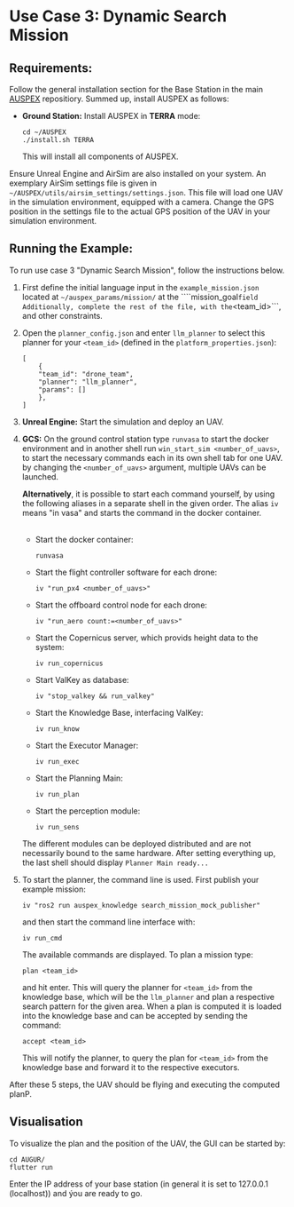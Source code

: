 # Use Case 3: Dynamic Search Mission

## Requirements:

Follow the general installation section for the Base Station in the main [AUSPEX](https://git.unibw.de/angewandte-ki-f-r-dynamische-systeme/AUSPEX) repositiory. Summed up, install AUSPEX as follows:
- **Ground Station:** Install AUSPEX in **TERRA** mode:
    ```
    cd ~/AUSPEX
    ./install.sh TERRA
    ```
    This will install all components of AUSPEX.

Ensure Unreal Engine and AirSim are also installed on your system. An exemplary AirSim settings file is given in ```~/AUSPEX/utils/airsim_settings/settings.json```. This file will load one UAV in the simulation environment, equipped with a camera. Change the GPS position in the settings file to the actual GPS position of the UAV in your simulation environment.

## Running the Example:

To run use case 3 "Dynamic Search Mission", follow the instructions below.

1. First define the initial language input in the ```example_mission.json``` located at ```~/auspex_params/mission/``` at the ````mission_goal``` field Additionally, complete the rest of the file, with the ```<team_id>```, and other constraints.
2. Open the ```planner_config.json``` and enter ```llm_planner``` to select this planner for your ```<team_id>``` (defined in the ```platform_properties.json```):
    ```
    [
        {
        "team_id": "drone_team",
        "planner": "llm_planner",
        "params": []
        },
    ]
    ```
3. **Unreal Engine:** Start the simulation and deploy an UAV.
4. **GCS:**
    On the ground control station type ```runvasa``` to start the docker environment and in another shell run ```win_start_sim <number_of_uavs>```, to start the necessary commands each in its own shell tab for one UAV. by changing the ```<number_of_uavs>``` argument, multiple UAVs can be launched.

    **Alternatively**, it is possible to start each command yourself, by using the following aliases in a separate shell in the given order. The alias ```iv``` means "in vasa" and starts the command in the docker container.<br><br>
    - Start the docker container:
        ```
        runvasa
        ```
    - Start the flight controller software for each drone:
        ```
        iv "run_px4 <number_of_uavs>"
        ```
    - Start the offboard control node for each drone:
        ```
        iv "run_aero count:=<number_of_uavs>"
        ```
    - Start the Copernicus server, which provids height data to the system:
        ```
        iv run_copernicus
        ```
    - Start ValKey as database:
        ```
        iv "stop_valkey && run_valkey"
        ```
    - Start the Knowledge Base, interfacing ValKey:
        ```
        iv run_know
        ```
    - Start the Executor Manager:
        ```
        iv run_exec
        ```
    - Start the Planning Main:
        ```
        iv run_plan
        ```
    - Start the perception module:
        ```
        iv run_sens
        ```
    The different modules can be deployed distributed and are not necessarily bound to the same hardware. After setting everything up, the last shell should display ```Planner Main ready...```

5.  To start the planner, the command line is used. First publish your example mission:
    ```
    iv "ros2 run auspex_knowledge search_mission_mock_publisher"
    ```
    and then start the command line interface with:
    ```
    iv run_cmd
    ```
    The available commands are displayed. To plan a mission type:
    ```
    plan <team_id>
    ```
    and hit enter. This will query the planner for ```<team_id>``` from the knowledge base, which will be the ```llm_planner``` and plan a respective search pattern for the given area. When a plan is computed it is loaded into the knowledge base and can be accepted by sending the command:
    ```
    accept <team_id>
    ```
    This will notify the planner, to query the plan for ```<team_id>``` from the knowledge base and forward it to the respective executors.

After these 5 steps, the UAV should be flying and executing the computed planP.

## Visualisation

To visualize the plan and the position of the UAV, the GUI can be started by:
```
cd AUGUR/
flutter run
```
Enter the IP address of your base station (in general it is set to 127.0.0.1 (localhost)) and ýou are ready to go.